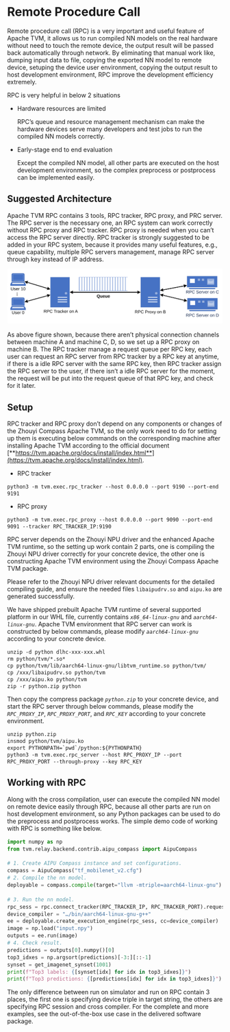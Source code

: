 <!---This file is CONFIDENTIAL and created by Arm Technology (China) Co., Ltd.-->
<!---See the copyright file distributed with this work for additional information-->
<!---regarding copyright ownership.-->
# Remote Procedure Call
Remote procedure call (RPC) is a very important and useful feature of Apache TVM, it allows us to run compiled NN models on the real hardware without need to touch the remote device, the output result will be passed back automatically through network. By eliminating that manual work like, dumping input data to file, copying the exported NN model to remote device, setuping the device user environment, copying the output result to host development environment, RPC improve the development efficiency extremely.

RPC is very helpful in below 2 situations

- Hardware resources are limited

  RPC’s queue and resource management mechanism can make the hardware devices serve many developers and test jobs to run the compiled NN models correctly.

- Early-stage end to end evaluation

  Except the compiled NN model, all other parts are executed on the host development environment, so the complex preprocess or postprocess can be implemented easily.

## Suggested Architecture
Apache TVM RPC contains 3 tools, RPC tracker, RPC proxy, and PRC server. The RPC server is the necessary one, an RPC system can work correctly without RPC proxy and RPC tracker. RPC proxy is needed when you can’t access the RPC server directly. RPC tracker is strongly suggested to be added in your RPC system, because it provides many useful features, e.g., queue capability, multiple RPC servers management, manage RPC server through key instead of IP address.

![Suggested Architecture of RPC System](images/rpc_server_arch.svg)

As above figure shown, because there aren’t physical connection channels between machine A and machine C, D, so we set up a RPC proxy on machine B. The RPC tracker manage a request queue per RPC key, each user can request an RPC server from RPC tracker by a RPC key at anytime, if there is a idle RPC server with the same RPC key, then RPC tracker assign the RPC server to the user, if there isn’t a idle RPC server for the moment, the request will be put into the request queue of that RPC key, and check for it later.

## Setup

RPC tracker and RPC proxy don’t depend on any components or changes of the Zhouyi Compass Apache TVM, so the only work need to do for setting up them is executing below commands on the corresponding machine after installing Apache TVM according to the official document [**https://tvm.apache.org/docs/install/index.html**](https://tvm.apache.org/docs/install/index.html).

- RPC tracker
```shell
python3 -m tvm.exec.rpc_tracker --host 0.0.0.0 --port 9190 --port-end 9191
```

- RPC proxy
```shell
python3 -m tvm.exec.rpc_proxy --host 0.0.0.0 --port 9090 --port-end 9091 --tracker RPC_TRACKER_IP:9190
```

RPC server depends on the Zhouyi NPU driver and the enhanced Apache TVM runtime, so the setting up work contain 2 parts, one is compiling the Zhouyi NPU driver correctly for your concrete device, the other one is constructing Apache TVM environment using the Zhouyi Compass Apache TVM package.

Please refer to the Zhouyi NPU driver relevant documents for the detailed compiling guide, and ensure the needed files `libaipudrv.so` and `aipu.ko` are generated successfully.

We have shipped prebuilt Apache TVM runtime of several supported platform in our WHL file, currently contains *`x86_64-linux-gnu`* and *`aarch64-linux-gnu`*. Apache TVM environment that RPC server can work is constructed by below commands, please modify *`aarch64-linux-gnu`* according to your concrete device.
```shell
unzip -d python dlhc-xxx-xxx.whl
rm python/tvm/*.so*
cp python/tvm/lib/aarch64-linux-gnu/libtvm_runtime.so python/tvm/
cp /xxx/libaipudrv.so python/tvm
cp /xxx/aipu.ko python/tvm
zip -r python.zip python
```
Then copy the compress package *`python.zip`* to your concrete device, and start the RPC server through below commands, please modify the *`RPC_PROXY_IP`*, *`RPC_PROXY_PORT`*, and *`RPC_KEY`* according to your concrete environment.
```shell
unzip python.zip
insmod python/tvm/aipu.ko
export PYTHONPATH=`pwd`/python:${PYTHONPATH}
python3 -m tvm.exec.rpc_server --host RPC_PROXY_IP --port RPC_PROXY_PORT --through-proxy --key RPC_KEY
```

## Working with RPC

Along with the cross compilation, user can execute the compiled NN model on remote device easily through RPC, because all other parts are run on host development environment, so any Python packages can be used to do the preprocess and postprocess works. The simple demo code of working with RPC is something like below.

```python
import numpy as np
from tvm.relay.backend.contrib.aipu_compass import AipuCompass

# 1. Create AIPU Compass instance and set configurations.
compass = AipuCompass("tf_mobilenet_v2.cfg")
# 2. Compile the nn model.
deployable = compass.compile(target="llvm -mtriple=aarch64-linux-gnu")

# 3. Run the nn model.
rpc_sess = rpc.connect_tracker(RPC_TRACKER_IP, RPC_TRACKER_PORT).request(RPC_KEY)
device_compiler = "…/bin/aarch64-linux-gnu-g++"
ee = deployable.create_execution_engine(rpc_sess, cc=device_compiler)
image = np.load("input.npy")
outputs = ee.run(image)
# 4. Check result.
predictions = outputs[0].numpy()[0]
top3_idxes = np.argsort(predictions)[-3:][::-1]
synset = get_imagenet_synset(1001)
print(f"Top3 labels: {[synset[idx] for idx in top3_idxes]}")
print(f"Top3 predictions: {[predictions[idx] for idx in top3_idxes]}")
```
The only difference between run on simulator and run on RPC contain 3 places, the first one is specifying device triple in target string, the others are specifying RPC session and cross compiler. For the complete and more examples, see the out-of-the-box use case in the delivered software package.
